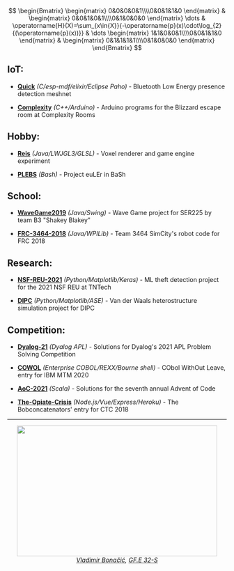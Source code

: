 $$
\begin{Bmatrix}
\begin{matrix} 0&0&0&0&1\\\\0&0&1&1&0 \end{matrix} &
\begin{matrix} 0&0&1&0&1\\\\0&1&0&0&0 \end{matrix}
\dots &
\operatorname{H}(X)=\sum_{x\in{X}}{-\operatorname{p}(x)\cdot\log_{2}{(\operatorname{p}(x))}} &
\dots
\begin{matrix} 1&1&0&0&1\\\\0&0&1&1&0 \end{matrix} &
\begin{matrix} 0&1&1&1&1\\\\0&1&0&0&0 \end{matrix}
\end{Bmatrix}
$$

## IoT:
* [**Quick**](https://github.com/MayCXC/Quick) *(C/esp-mdf/elixir/Eclipse Paho)* - Bluetooth Low Energy presence detection meshnet

* [**Complexity**](https://github.com/MayCXC/Complexity) *(C++/Arduino)* - Arduino programs for the Blizzard escape room at Complexity Rooms

## Hobby:
* [**Reis**](https://github.com/MayCXC/Reis) *(Java/LWJGL3/GLSL)* - Voxel renderer and game engine experiment

* [**PLEBS**](https://github.com/MayCXC/PLEBS) *(Bash)* - Project euLEr in BaSh

## School:
* [**WaveGame2019**](https://github.com/MayCXC/WaveGame2019) *(Java/Swing)* - Wave Game project for SER225 by team B3 "Shakey Blakey"

* [**FRC-3464-2018**](https://github.com/MayCXC/FRC-3464-2018) *(Java/WPILib)* - Team 3464 SimCity's robot code for FRC 2018

## Research:

* [**NSF-REU-2021**](https://github.com/MayCXC/NSF-REU-2021) *(Python/Matplotlib/Keras)* - ML theft detection project for the 2021 NSF REU at TNTech

* [**DIPC**](https://github.com/MayCXC/DIPC) *(Python/Matplotlib/ASE)* - Van der Waals heterostructure simulation project for DIPC

## Competition:
* [**Dyalog-21**](https://github.com/MayCXC/Dyalog-21) *(Dyalog APL)* - Solutions for Dyalog's 2021 APL Problem Solving Competition

* [**COWOL**](https://github.com/MayCXC/COWOL) *(Enterprise COBOL/REXX/Bourne shell)* - CObol WithOut Leave, entry for IBM MTM 2020

* [**AoC-2021**](https://github.com/MayCXC/AoC-2021) *(Scala)* - Solutions for the seventh annual Advent of Code

* [**The-Opiate-Crisis**](https://github.com/MayCXC/The-Opiate-Crisis) *(Node\.js/Vue/Express/Heroku)* - The Bobconcatenators' entry for CTC 2018

___

<p align="center">
    <img width="460" height="300" src="https://user-images.githubusercontent.com/9441877/141659285-afb9e53b-c3e3-4bec-a30f-7dc888a8421c.gif">
    <br>
    <em><a href="https://monoskop.org/index.php?title=Vladimir_Bona%C4%8Di%C4%87&oldid=104835">Vladimir Bonačić</a>, <a href="http://dada.compart-bremen.de/item/artwork/1146">GF.E 32-S</a></em>
</p>
